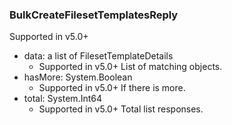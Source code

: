 ### BulkCreateFilesetTemplatesReply
Supported in v5.0+

- data: a list of FilesetTemplateDetails
  - Supported in v5.0+
  List of matching objects.
- hasMore: System.Boolean
  - Supported in v5.0+
  If there is more.
- total: System.Int64
  - Supported in v5.0+
  Total list responses.
